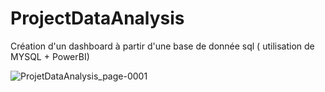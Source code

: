 # ProjectDataAnalysis

Création d'un dashboard à partir d'une base de donnée sql ( utilisation de MYSQL + PowerBI)

![ProjetDataAnalysis_page-0001](https://user-images.githubusercontent.com/51296614/162770605-807a9802-89ca-40c4-b77a-bc4dc84387e8.jpg)
